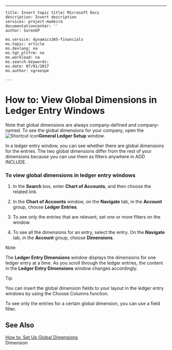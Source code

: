 ---
    title: Insert topic title| Microsoft Docs
    description: Insert description
    services: project-madeira
    documentationcenter: ''
    author: SorenGP

    ms.service: dynamics365-financials
    ms.topic: article
    ms.devlang: na
    ms.tgt_pltfrm: na
    ms.workload: na
    ms.search.keywords:
    ms.date: 07/01/2017
    ms.author: sgroespe

    ---
# How to: View Global Dimensions in Ledger Entry Windows
Note that global dimensions are always company-defined and company-named. To see the global dimensions for your company, open the ![Shortcut icon](../BusinessFunctionality/OnlineMaps/media/shortcutcoldicon.gif "shortcutColdIcon")**General Ledger Setup** window.  
  
 In a ledger entry window, you can see whether there are global dimensions for the entries. The two global dimensions differ from the rest of your dimensions because you can use them as filters anywhere in ADD INCLUDE<!--[!INCLUDE[navnow](../ApplicationDesign/includes/navnow_md.md)]-->.  
  
### To view global dimensions in ledger entry windows  
  
1.  In the **Search** box, enter **Chart of Accounts**, and then choose the related link.  
  
2.  In the **Chart of Accounts** window, on the **Navigate** tab, in the **Account** group, choose **Ledger Entries**.  
  
3.  To see only the entries that are relevant, set one or more filters on the window.  
  
4.  To see all the dimensions for an entry, select the entry. On the **Navigate** tab, in the **Account** group, choose **Dimensions**.  
  
> [!NOTE]  
>  The **Ledger Entry Dimensions** window displays the dimensions for one ledger entry at a time. As you scroll through the ledger entries, the content in the **Ledger Entry Dimensions** window changes accordingly.  
  
> [!TIP]  
>  You can insert the global dimension fields to your layout in the ledger entry windows by using the Choose Columns function.  
>   
>  To see only the entries for a certain global dimension, you can use a field filter.  
  
## See Also  
 [How to: Set Up Global Dimensions](../Finance/how-to-set-up-global-dimensions.md)   
 Dimension